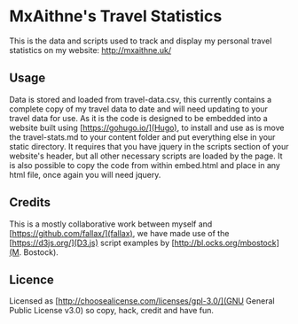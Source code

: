 # MxAithne's Travel Statistics

This is the data and scripts used to track and display my personal travel statistics on my website: http://mxaithne.uk/

## Usage

Data is stored and loaded from travel-data.csv, this currently contains a complete copy of my travel data to date and will need updating to your travel data for use. As it is the code is designed to be embedded into a website built using [https://gohugo.io/](Hugo), to install and use as is move the travel-stats.md to your content folder and put everything else in your static directory. It requires that you have jquery in the scripts section of your website's header, but all other necessary scripts are loaded by the page. It is also possible to copy the code from within embed.html and place in any html file, once again you will need jquery.

## Credits

This is a mostly collaborative work between myself and [https://github.com/fallax/](fallax), we have made use of the [https://d3js.org/](D3.js) script examples by [http://bl.ocks.org/mbostock](M. Bostock).

## Licence

Licensed as [http://choosealicense.com/licenses/gpl-3.0/](GNU General Public License v3.0) so copy, hack, credit and have fun.